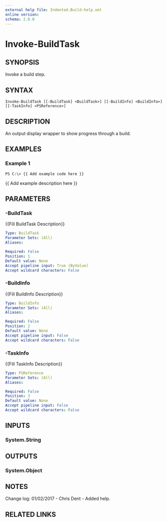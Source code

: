 ```yaml
---
external help file: Indented.Build-help.xml
online version: 
schema: 2.0.0
---
```


# Invoke-BuildTask

## SYNOPSIS
Invoke a build step.

## SYNTAX

```
Invoke-BuildTask [[-BuildTask] <BuildTask>] [[-BuildInfo] <BuildInfo>] [[-TaskInfo] <PSReference>]
```

## DESCRIPTION
An output display wrapper to show progress through a build.

## EXAMPLES

### Example 1
```
PS C:\> {{ Add example code here }}
```

{{ Add example description here }}

## PARAMETERS

### -BuildTask
{{Fill BuildTask Description}}

```yaml
Type: BuildTask
Parameter Sets: (All)
Aliases: 

Required: False
Position: 1
Default value: None
Accept pipeline input: True (ByValue)
Accept wildcard characters: False
```

### -BuildInfo
{{Fill BuildInfo Description}}

```yaml
Type: BuildInfo
Parameter Sets: (All)
Aliases: 

Required: False
Position: 2
Default value: None
Accept pipeline input: False
Accept wildcard characters: False
```

### -TaskInfo
{{Fill TaskInfo Description}}

```yaml
Type: PSReference
Parameter Sets: (All)
Aliases: 

Required: False
Position: 3
Default value: None
Accept pipeline input: False
Accept wildcard characters: False
```

## INPUTS

### System.String

## OUTPUTS

### System.Object

## NOTES
Change log:
  01/02/2017 - Chris Dent - Added help.

## RELATED LINKS

